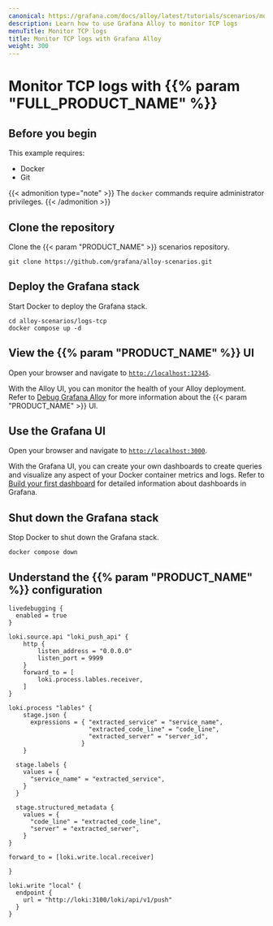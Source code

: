 ```yaml
---
canonical: https://grafana.com/docs/alloy/latest/tutorials/scenarios/monitor-tcp-logs/
description: Learn how to use Grafana Alloy to monitor TCP logs
menuTitle: Monitor TCP logs
title: Monitor TCP logs with Grafana Alloy
weight: 300
---
```


# Monitor TCP logs with {{% param "FULL_PRODUCT_NAME" %}}

## Before you begin

This example requires:

* Docker
* Git

{{< admonition type="note" >}}
The `docker` commands require administrator privileges.
{{< /admonition >}}

## Clone the repository

Clone the {{< param "PRODUCT_NAME" >}} scenarios repository.

```shell
git clone https://github.com/grafana/alloy-scenarios.git
```

## Deploy the Grafana stack

Start Docker to deploy the Grafana stack.

```shell
cd alloy-scenarios/logs-tcp
docker compose up -d
```

## View the {{% param "PRODUCT_NAME" %}} UI

Open your browser and navigate to [`http://localhost:12345`](http://localhost:12345).

With the Alloy UI, you can monitor the health of your Alloy deployment.
Refer to [Debug Grafana Alloy](https://grafana.com/docs/alloy/latest/troubleshoot/debug/) for more information about the {{< param "PRODUCT_NAME" >}} UI.

## Use the Grafana UI

Open your browser and navigate to [`http://localhost:3000`](http://localhost:3000).

With the Grafana UI, you can create your own dashboards to create queries and visualize any aspect of your Docker container metrics and logs.
Refer to [Build your first dashboard](https://grafana.com/docs/grafana/latest/getting-started/build-first-dashboard/#create-a-dashboard) for detailed information about dashboards in Grafana.

## Shut down the Grafana stack

Stop Docker to shut down the Grafana stack.

```shell
docker compose down
```

## Understand the {{% param "PRODUCT_NAME" %}} configuration

```alloy
livedebugging {
  enabled = true
}

loki.source.api "loki_push_api" {
    http {
        listen_address = "0.0.0.0"
        listen_port = 9999
    }
    forward_to = [
        loki.process.lables.receiver,
    ]
}

loki.process "lables" {
    stage.json {
      expressions = { "extracted_service" = "service_name", 
                      "extracted_code_line" = "code_line", 
                      "extracted_server" = "server_id", 
                    }
    }

  stage.labels {
    values = {
      "service_name" = "extracted_service",
    }
  }

  stage.structured_metadata {
    values = {
      "code_line" = "extracted_code_line",
      "server" = "extracted_server",
    }
}

forward_to = [loki.write.local.receiver]

}

loki.write "local" {
  endpoint {
    url = "http://loki:3100/loki/api/v1/push"
  }
}
```
